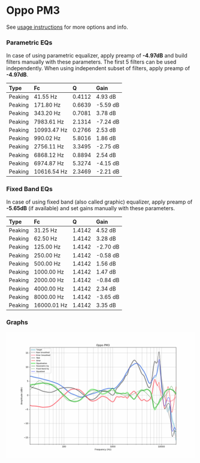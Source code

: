 # Oppo PM3
See [usage instructions](https://github.com/jaakkopasanen/AutoEq#usage) for more options and info.

### Parametric EQs
In case of using parametric equalizer, apply preamp of **-4.97dB** and build filters manually
with these parameters. The first 5 filters can be used independently.
When using independent subset of filters, apply preamp of **-4.97dB**.

| Type    | Fc          |      Q | Gain     |
|:--------|:------------|:-------|:---------|
| Peaking | 41.55 Hz    | 0.4112 | 4.93 dB  |
| Peaking | 171.80 Hz   | 0.6639 | -5.59 dB |
| Peaking | 343.20 Hz   | 0.7081 | 3.78 dB  |
| Peaking | 7983.61 Hz  | 2.1314 | -7.24 dB |
| Peaking | 10993.47 Hz | 0.2766 | 2.53 dB  |
| Peaking | 990.02 Hz   | 5.8016 | 1.86 dB  |
| Peaking | 2756.11 Hz  | 3.3495 | -2.75 dB |
| Peaking | 6868.12 Hz  | 0.8894 | 2.54 dB  |
| Peaking | 6974.87 Hz  | 5.3274 | -4.15 dB |
| Peaking | 10616.54 Hz | 2.3469 | -2.21 dB |

### Fixed Band EQs
In case of using fixed band (also called graphic) equalizer, apply preamp of **-5.65dB**
(if available) and set gains manually with these parameters.

| Type    | Fc          |      Q | Gain     |
|:--------|:------------|:-------|:---------|
| Peaking | 31.25 Hz    | 1.4142 | 4.52 dB  |
| Peaking | 62.50 Hz    | 1.4142 | 3.28 dB  |
| Peaking | 125.00 Hz   | 1.4142 | -2.70 dB |
| Peaking | 250.00 Hz   | 1.4142 | -0.58 dB |
| Peaking | 500.00 Hz   | 1.4142 | 1.56 dB  |
| Peaking | 1000.00 Hz  | 1.4142 | 1.47 dB  |
| Peaking | 2000.00 Hz  | 1.4142 | -0.84 dB |
| Peaking | 4000.00 Hz  | 1.4142 | 2.34 dB  |
| Peaking | 8000.00 Hz  | 1.4142 | -3.65 dB |
| Peaking | 16000.01 Hz | 1.4142 | 3.35 dB  |

### Graphs
![](./Oppo%20PM3.png)